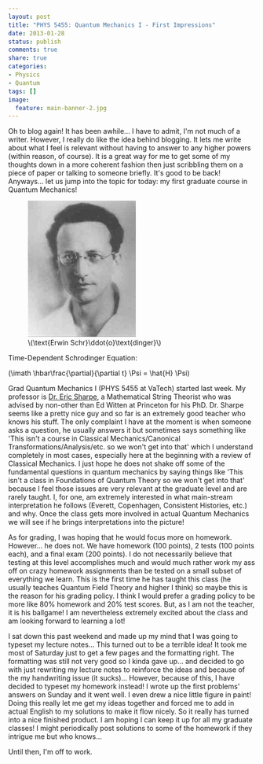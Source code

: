 ```yaml
---
layout: post
title: "PHYS 5455: Quantum Mechanics I - First Impressions"
date: 2013-01-28
status: publish
comments: true
share: true
categories:
- Physics
- Quantum
tags: []
image:
  feature: main-banner-2.jpg
---
```


Oh to blog again! It has been awhile... I have to admit, I'm not much of a writer. However, I really do like the idea behind blogging. It lets me write about what I feel is relevant without having to answer to any higher powers (within reason, of course). It is a great way for me to get some of my thoughts down in a more coherent fashion then just scribbling them on a piece of paper or talking to someone briefly. It's good to be back! Anyways... let us jump into the topic for today: my first graduate course in Quantum Mechanics!

<figure>
	<img src="/images/Erwin_Schrodinger.jpg" />
	<figcaption>\(\text{Erwin Schr}\ddot{o}\text{dinger}\)</figcaption>
</figure>

Time-Dependent Schrodinger Equation: <div>\(\imath \hbar\frac{\partial}{\partial t} \Psi = \hat{H} \Psi\)</div>

Grad Quantum Mechanics I (PHYS 5455 at VaTech) started last week. My professor is <a target="_blank" href="http://www.phys.vt.edu/~ersharpe/">Dr. Eric Sharpe</a>, a Mathematical String Theorist who was advised by non-other than Ed Witten at Princeton for his PhD. Dr. Sharpe seems like a pretty nice guy and so far is an extremely good teacher who knows his stuff. The only complaint I have at the moment is when someone asks a question, he usually answers it but sometimes says something like 'This isn't a course in Classical Mechanics/Canonical Transformations/Analysis/etc. so we won't get into that' which I understand completely in most cases, especially here at the beginning with a review of Classical Mechanics. I just hope he does not shake off some of the fundamental questions in quantum mechanics by saying things like 'This isn't a class in Foundations of Quantum Theory so we won't get into that' because I feel those issues are very relevant at the graduate level and are rarely taught. I, for one, am extremely interested in what main-stream interpretation he follows (Everett, Copenhagen, Consistent Histories, etc.) and why. Once the class gets more involved in actual Quantum Mechanics we will see if he brings interpretations into the picture!

As for grading, I was hoping that he would focus more on homework. However... he does not. We have homework (100 points), 2 tests (100 points each), and a final exam (200 points). I do not necessarily believe that testing at this level accomplishes much and would much rather work my ass off on crazy homework assignments than be tested on a small subset of everything we learn. This is the first time he has taught this class (he usually teaches Quantum Field Theory and higher I think) so maybe this is the reason for his grading policy. I think I would prefer a grading policy to be more like 80% homework and 20% test scores. But, as I am not the teacher, it is his ballgame! I am nevertheless extremely excited about the class and am looking forward to learning a lot!

I sat down this past weekend and made up my mind that I was going to typeset my lecture notes... This turned out to be a terrible idea! It took me most of Saturday just to get a few pages and the formatting right. The formatting was still not very good so I kinda gave up... and decided to go with just rewriting my lecture notes to reinforce the ideas and because of the my handwriting issue (it sucks)... However, because of this, I have decided to typeset my homework instead! I wrote up the first problems' answers on Sunday and it went well. I even drew a nice little figure in paint! Doing this really let me get my ideas together and forced me to add in actual English to my solutions to make it flow nicely. So it really has turned into a nice finished product. I am hoping I can keep it up for all my graduate classes! I might periodically post solutions to some of the homework if they intrigue me but who knows...

Until then, I'm off to work.
